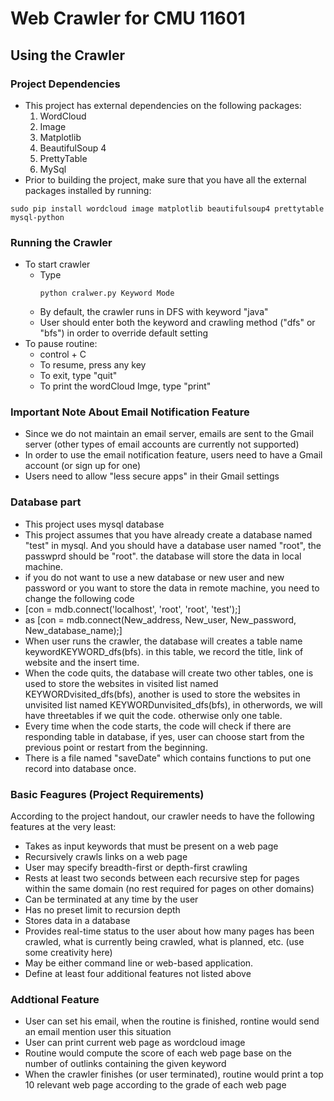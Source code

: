 # Web Crawler for CMU 11601

## Using the Crawler

### Project Dependencies
* This project has external dependencies on the following packages:
    1. WordCloud
    2. Image
    3. Matplotlib
    4. BeautifulSoup 4
    5. PrettyTable
    6. MySql
* Prior to building the project, make sure that you have all the external packages installed by running:
```
sudo pip install wordcloud image matplotlib beautifulsoup4 prettytable mysql-python
```

### Running the Crawler
* To start crawler
    * Type
        ```
        python cralwer.py Keyword Mode
        ```
    * By default, the crawler runs in DFS with keyword "java"
    * User should enter both the keyword and crawling method ("dfs" or "bfs") in order to override default setting
* To pause routine:
    * control + C
    * To resume, press any key
    * To exit, type "quit"
    * To print the wordCloud Imge, type "print"

### Important Note About Email Notification Feature
* Since we do not maintain an email server, emails are sent to the Gmail server (other types of email accounts are currently not supported)
* In order to use the email notification feature, users need to have a Gmail account (or sign up for one)
* Users need to allow "less secure apps" in their Gmail settings 

### Database part
* This project uses mysql database
* This project assumes that you have already create a database named "test" in mysql. And you should have a database user named "root", the passwprd should be "root".
the database will store the data in local machine.
* if you do not want to use a new database or new user and new password or you want to store the data in remote machine, you need to change the following code 
* [con = mdb.connect('localhost', 'root', 'root', 'test');]
* as [con = mdb.connect(New_address, New_user, New_password, New_database_name);]
* When user runs the crawler, the database will creates a table name keywordKEYWORD_dfs(bfs). in this table, we record the title, link of website and the insert time.
* When the code quits, the database will create two other tables, one is used to store the websites in visited list named KEYWORDvisited_dfs(bfs), another is used to
store the websites in unvisited list named KEYWORDunvisited_dfs(bfs), in otherwords, we will have threetables if we quit the code. otherwise only one table.
* Every time when the code starts, the code will check if there are responding table in database, if yes, user can choose start from the previous point or restart 
from the beginning.
* There is a file named "saveDate" which contains functions to put one record into database once.

### Basic Feagures (Project Requirements)
According to the project handout, our crawler needs to have the following features at the very least:
* Takes as input keywords that must be present on a web page
* Recursively crawls links on a web page
* User may specify breadth-first or depth-first crawling
* Rests at least two seconds between each recursive step for pages within the same domain (no rest required for pages on other domains)
* Can be terminated at any time by the user
* Has no preset limit to recursion depth
* Stores data in a database
* Provides real-time status to the user about how many pages has been crawled, what is currently being crawled, what is planned, etc. (use some creativity here)
* May be either command line or web-based application.
* Define at least four additional features not listed above

### Addtional Feature
* User can set his email, when the routine is finished, rontine would send an email mention user this situation
* User can print current web page as wordcloud image
* Routine would compute the score of each web page base on the number of outlinks containing the given keyword
* When the crawler finishes (or user terminated), routine would print a top 10 relevant web page according to the grade of each web page